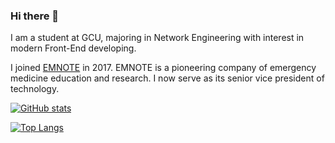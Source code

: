 ### Hi there 👋

I am a student at GCU, majoring in Network Engineering with interest in modern Front-End developing.

I joined [EMNOTE](https://emnote.nicecorn.com/) in 2017. EMNOTE is a pioneering company of emergency medicine education and research. I now serve as its senior vice president of technology.

[![GitHub stats](https://github-readme-stats.vercel.app/api?username=GeniusCorn)](https://github.com/anuraghazra/github-readme-stats)

[![Top Langs](https://github-readme-stats.vercel.app/api/top-langs/?username=GeniusCorn)](https://github.com/anuraghazra/github-readme-stats)
